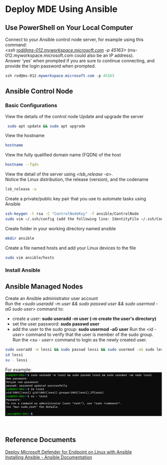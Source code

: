 # Deploy MDE Using Ansible

## Use PowerShell on Your Local Computer
Connect to your Ansible control node server, for example using this command:<br>
_<ssh rod@ms-012.myworkspace.microsoft.com -p 45163>_ (ms-012.myworkspace.microsoft.com could also be an IP address).<br> 
Answer 'yes' when prompted if you are sure to continue connecting, and provide the login password when prompted.<br>
```PowerShell
ssh rod@ms-012.myworkspace.microsoft.com -p 45163
```

## Ansible Control Node
### Basic Configurations
View the details of the control node
Update and upgrade the server<br>
```bash
 sudo apt update && sudo apt upgrade
 ```
View the hostname<br>
```bash
hostname
```
View the fully qualified domain name (FQDN) of the host<br>
```bash
hostname --fqdn
```
View the detail of the server using _<lsb_release -a>_.<br> 
Notice the Linux distribution, the release (version), and the codename<br>
```bash
lsb_release -a
```
Create a private/public key pair that you use to automate tasks using Ansible<br>
```bash
ssh-keygen -t rsa -C "ControlNodeKey" -f ansible/ControlNode
sudo vim ~/.ssh/config (add the following line: IdentityFile ~/.ssh/ControlNode)
```

Create folder in your working directory named ansible<br>
```bash
mkdir ansible
```
Create a file named hosts and add your Linux devices to the file<br>
```bash
sudo vim ansible/hosts
```
### Install Ansible

## Ansible Managed Nodes

Create an Ansible administrator user account<br>
Run the _<sudo useradd -m user && sudo passwd user && sudo usermod -aG sudo user>_ command to:<br>
- create a user: **sudo useradd -m user (-m create the user's directory)**
- set the user password: **sudo passwd user**
- add the user to the sudo group: **sudo usermod -aG user**
Run the _<id - user>_ command to verify that the user is member of the sudo group.<br>
Run the _<su - user>_ command to login as the newly created user.

```bash
sudo useradd -m lessi && sudo passwd lessi && sudo usermod -aG sudo lessi
id lessi
su - lessi
```
For example:
![Create admin user](/image-1.png)

<br>

## Reference Documents
[Deploy Microsoft Defender for Endpoint on Linux with Ansible](https://learn.microsoft.com/en-us/microsoft-365/security/defender-endpoint/linux-install-with-ansible?view=o365-worldwide)<br>
[Installing Ansible - Ansible Documentation](https://docs.ansible.com/ansible/latest/installation_guide/intro_installation.html)


